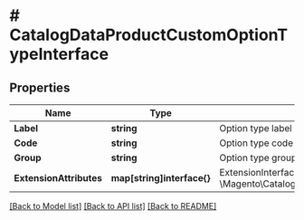 # # CatalogDataProductCustomOptionTypeInterface


## Properties 


Name | Type | Description | Notes
------------ | ------------- | ------------- | -------------
**Label**| **string** | Option type label  |
**Code**| **string** | Option type code  |
**Group**| **string** | Option type group  |
**ExtensionAttributes**| **map[string]interface{}** | ExtensionInterface class for @see \\Magento\\Catalog\\Api\\Data\\ProductCustomOptionTypeInterface  | [optional]


[[Back to Model list]](../../README.md#models) [[Back to API list]](../../README.md#endpoints) [[Back to README]](../../README.md)

